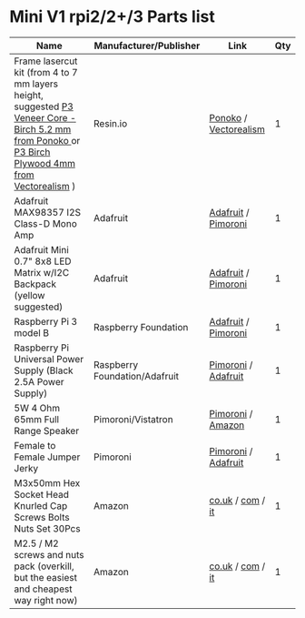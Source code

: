 # Mini V1 rpi2/2+/3 Parts list

Name | Manufacturer/Publisher | Link | Qty
------------ | ------------- | ------------ | -------------
Frame lasercut kit (from 4 to 7 mm layers height, suggested [P3 Veneer Core - Birch 5.2 mm from Ponoko ](http://www.ponoko.com/make-and-sell/show-material/84-veneer-core-birch) or  [P3 Birch Plywood 4mm from Vectorealism](https://en.vectorealism.com/product/digifab/materials-for-laser-cutting/birch-plywood/) ) | Resin.io | [Ponoko](https://github.com/resin-io-playground/boombeastic/raw/master/designs/v1/mini/rpi3/boomBeastic_mini_rpi3_ponoko.eps) /  [Vectorealism](https://github.com/resin-io-playground/boombeastic/raw/master/designs/v1/mini/rpi3/boomBeastic_mini_rpi3_vectorealism.eps)| 1
Adafruit MAX98357 I2S Class-D Mono Amp | Adafruit | [Adafruit](https://www.adafruit.com/product/3006) / [Pimoroni](https://shop.pimoroni.com/products/adafruit-i2s-3w-class-d-amplifier-breakout-max98357a) | 1
Adafruit Mini 0.7" 8x8 LED Matrix w/I2C Backpack (yellow suggested) | Adafruit | [Adafruit](https://www.adafruit.com/products/871) / [Pimoroni](https://shop.pimoroni.com/products/adafruit-mini-8x8-led-matrix-w-i2c-backpack) | 1
Raspberry Pi 3 model B | Raspberry Foundation | [Adafruit](https://www.adafruit.com/products/3055) / [Pimoroni](https://shop.pimoroni.com/products/raspberry-pi-3) | 1
Raspberry Pi Universal Power Supply (Black 2.5A Power Supply) | Raspberry Foundation/Adafruit |  [Pimoroni](https://shop.pimoroni.com/products/raspberry-pi-universal-power-supply) / [Adafruit](https://www.adafruit.com/products/1995) | 1
5W 4 Ohm 65mm Full Range Speaker | Pimoroni/Vistatron |  [Pimoroni](https://shop.pimoroni.com/products/5w-4-ohm-65mm-full-range-speaker) / [Amazon](https://www.amazon.com/gp/product/B004GA0LFY/ref=oh_aui_detailpage_o01_s00?ie=UTF8&psc=1) | 1
Female to Female Jumper Jerky | Pimoroni | [Pimoroni](https://shop.pimoroni.com/products/jumper-jerky) / [Adafruit](https://www.adafruit.com/products/1995) | 1
M3x50mm Hex Socket Head Knurled Cap Screws Bolts Nuts Set 30Pcs | Amazon | [co.uk](https://www.amazon.co.uk/sourcingmap®-M3x50mm-Socket-Knurled-Screws/dp/B015A327QQ/) / [com](https://www.amazon.com/uxcell-M3x50mm-Socket-Knurled-Screws/dp/B015A327QQ/) / [it](https://www.amazon.it/testa-esagonale-bulloni-zigrinate-pezzi/dp/B015A327QQ/) | 1
M2.5 / M2 screws and nuts pack (overkill, but the easiest and cheapest way right now) | Amazon | [co.uk](https://www.amazon.co.uk/Spacers-Stand-off-Plastic-Accessories-Assortment/dp/B01DJYXSHU/ref=sr_1_1?ie=UTF8&qid=1467796678&sr=8-1&keywords=M2+M3+nylon) / [com](https://www.amazon.com/Spacers-Stand-off-Plastic-Accessories-Assortment/dp/B00MMWDYI4/ref=sr_1_8?ie=UTF8&qid=1467796552&sr=8-8&keywords=M2+nylon+nut&refinements=p_85%3A2470955011) / [it](https://www.amazon.it/esagonali-distanziali-Kit-accessori-assortiti-plastica/dp/B01DJYXSHU/ref=sr_1_3?ie=UTF8&qid=1467796951&sr=8-3&keywords=M2+M3+nylon) | 1
